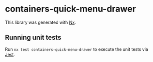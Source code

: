 # containers-quick-menu-drawer

This library was generated with [Nx](https://nx.dev).

## Running unit tests

Run `nx test containers-quick-menu-drawer` to execute the unit tests via [Jest](https://jestjs.io).

